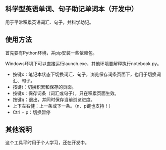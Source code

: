 ## 科学型英语单词、句子助记单词本（开发中）

用于平常积累英语词汇、句子，并科学助记。

## 使用方法

首先要有Python环境，并pip安装一些依赖包。

Windows环境下可以直接运行launch.exe，其他环境要解释执行notebook.py。

* 按键x：笔记本状态下切换词汇、句子，浏览保存词条页面下，也用于切换词汇、句子。
* 按键t：切换积累和保存的页面。
* 按键s：保存词条（词汇或句子），只在积累页面生效。
* 按键q：退出，并同时保存当前浏览进度。
* 上下左右健：上一条或下一条。（n、p键也支持！）
* Ctrl + p：切换暂停

## 其他说明

这个工具平时用于个人学习，还在开发中。
